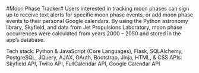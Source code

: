 #Moon Phase Tracker#
Users interested in tracking moon phases can sign up to receive text alerts for specific moon phase events, or add moon phase events to their personal Google calendars. By using the Python astronomy library, Skyfield, and data from Jet Propulsions Laboratory, moon phase occurrences were calculated from years 2000 – 2050 and stored in the app’s database.


Tech stack: Python & JavaScript (Core Languages), Flask, SQLAlchemy, PostgreSQL, JQuery, AJAX,  OAuth, Bootstrap, Jinja, HTML, & CSS
APIs: Skyfield API, Twilio API, FullCalendar API, Google Calendar API